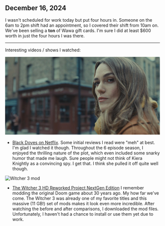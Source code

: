 ## December 16, 2024

I wasn't scheduled for work today but put four hours in. Someone on the 6am to 2pm shift had an appointment, so I covered their shift from 10am on. We've been selling a **ton** of Wawa gift cards. I'm sure I did at least $600 worth in just the four hours I was there.

---

Interesting videos / shows I watched:

![Black Doves](../../../Images/IMG_0238.jpeg)

- [Black Doves on Netflix](https://www.netflix.com/title/81682935). Some initial reviews I read were "meh" at best. I'm glad I watched it though. Throughout the 6 episode season, I enjoyed the thrilling nature of the plot, which even included some snarky humor that made me laugh. Sure people might not think of Kiera Knightly as a convincing spy. I get that. I think she pulled it off quite well though.

![Witcher 3 mod](../../../Images/Witcher_mods.png)

- [The Witcher 3 HD Reworked Project NextGen Edition](https://youtu.be/jD1mNA4Efcw?si=M6XSMOFf7tpW9Rsa) I remember modding the original Doom game about 30 years ago. My how far we've come. The Witcher 3 was already one of my favorite titles and this massive (11 GB!) set of mods makes it look even more incredible. After watching the before and after comparisons, I downloaded the mod files. Unfortunately, I haven't had a chance to install or use them yet due to work. 
